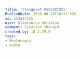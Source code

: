 ```yaml
---
Title: 'Changeset #153287355'
PublishDate: 2024-06-28T10:51:53Z
id: 153287355
user: Kladionica Meridian
comment: location changed
created_by: iD 2.29.0
tags:
- Montenegro
- Budva

---
```


